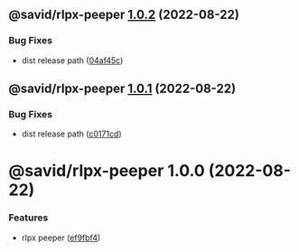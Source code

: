 ## @savid/rlpx-peeper [1.0.2](https://github.com/savid/packages/compare/@savid/rlpx-peeper@1.0.1...@savid/rlpx-peeper@1.0.2) (2022-08-22)


### Bug Fixes

* dist release path ([04af45c](https://github.com/savid/packages/commit/04af45cd96c77cf9f97bc1671949838f2c95eb7a))

## @savid/rlpx-peeper [1.0.1](https://github.com/savid/packages/compare/@savid/rlpx-peeper@1.0.0...@savid/rlpx-peeper@1.0.1) (2022-08-22)


### Bug Fixes

* dist release path ([c0171cd](https://github.com/savid/packages/commit/c0171cdf2d5392abb7861f65336c326e0d8bb981))

# @savid/rlpx-peeper 1.0.0 (2022-08-22)


### Features

* rlpx peeper ([ef9fbf4](https://github.com/savid/packages/commit/ef9fbf41930e39f65b67b3aac9ef73e0f2af0a61))
